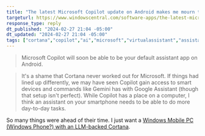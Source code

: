 ```yaml
---
title: "The latest Microsoft Copilot update on Android makes me mourn the death of Cortana"
targeturl: https://www.windowscentral.com/software-apps/the-latest-microsoft-copilot-update-on-android-makes-me-mourn-the-death-of-cortana
response_type: reply
dt_published: "2024-02-27 21:04 -05:00"
dt_updated: "2024-02-27 21:04 -05:00"
tags: ["cortana","copilot","ai","microsoft","virtualassistant","assistant","chatbot"]
---
```


> Microsoft Copilot will soon be able to be your default assistant app on Android. 

> It's a shame that Cortana never worked out for Microsoft. If things had lined up differently, we may have seen Copilot gain access to smart devices and commands like Gemini has with Google Assistant (though that setup isn't perfect). While Copilot has a place on a computer, I think an assistant on your smartphone needs to be able to do more day-to-day tasks.

So many things were ahead of their time. I just want a [Windows Mobile PC (Windows Phone?) with an LLM-backed Cortana](/responses/windows-12-mobile-concept/).

